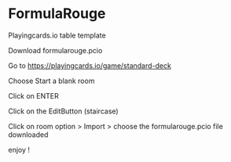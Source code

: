 # FormulaRouge
Playingcards.io table template 

Download formularouge.pcio

Go to https://playingcards.io/game/standard-deck

Choose Start a blank room

Click on ENTER

Click on the EditButton (staircase)

Click on room option > Import > choose  the formularouge.pcio file downloaded

enjoy !
